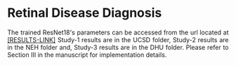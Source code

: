 # Retinal Disease Diagnosis        
<p align="justify" markdown="1">
The trained ResNet18's parameters can be accessed from the url located at <a href="https://drive.google.com/drive/folders/14DCaKJtlSc_1NCqbh26JfVVMAK9VdRKx?usp=sharing">[RESULTS-LINK]</a> Study-1 results are in the UCSD folder, Study-2 results are in the NEH folder and, Study-3 results are in the DHU folder. Please refer to Section III in the manuscript for implementation details.
</p>


